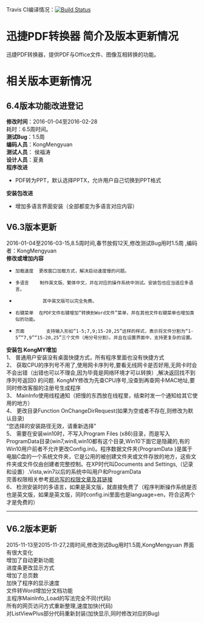 Travis CI编译情况：[![Build Status](https://travis-ci.com/huduntech-dev/pdfconverter.svg?token=MfZC3wQKdkN1pbzqr6BF&branch=master)](https://travis-ci.com/huduntech-dev/pdfconverter)
# 迅捷PDF转换器 简介及版本更新情况
迅捷PDF转换器，提供PDF与Office文件、图像互相转换的功能。

# 相关版本更新情况 #
## 6.4版本功能改进登记 ##
**修改时间**：2016-01-04至2016-02-28  
耗时：6.5周时间。  
**测试Bug**：1.5周  
**编码人员**：KongMengyuan  
**测试人员**： 侯福涛  
**设计人员**：夏勇  
**程序改进**   

- PDF转为PPT，默认选择PPTX，允许用户自己切换到PPT格式

**安装包改进**  

- 增加多语言界面安装（全部都变为多语言对应内容）

## V6.3版本更新 ##
2016-01-04至2016-03-15,8.5周时间,春节放假12天,修改测试Bug用时1.5周 ,编码者：KongMengyuan  
**修改或增加内容**  
-     加载速度	更改窗口加载方式，解决启动速度慢的问题。  
-     多语言    制作英文版、繁体中文，并在对应的操作系统中测试。安装包也应当适应多语言。    
-               其中英文版可以完全免费。  
-     右键菜单	在PDF文件右键增加“转换到Word文件”菜单，并在其他文件右键菜单也增加类似的功能。  
-     页面	    支持输入形如“1-5;7,9;15-20,25”这样的样式，表示将文件分割为“1-5”“7,9”“15-20,25”三个文件（用分号分割）。并且在设置界面中，支持更复杂的设置。
       
**安装包	KongMY增加**  
      1、	普通用户安装没有桌面快捷方式，所有程序里面也没有快捷方式  
      2、	获取CPU的序列号不用了,使用网卡序列号,要看无线网卡是否好用,无网卡时会不会出错（出错也可以不理会,因为毕竟是网络环境才可以转换）,解决返回找不到序列号返回0 的问题. KongMY修改为先查CPU序号,没查到再查网卡MAC地址,要同时修改客服的注册号生成程序  
      3、	MainInfo使用线程通知（把慢的东西放在线程里，结束时发一个通知给其它使用的地方）  
      4、	更改目录Function OnChangeDirRequest(如果为空或者不存在,则修改为默认目录)  
        “您选择的安装路径无效，请重新选择”  
      5、	需要在安装win10时，不写入Program Files (x86)目录，而是写入ProgramData目录(win7,win8,win10都有这个目录,Win10下面它是隐藏的,有的Win10用户前者不允许更改Config.ini)。程序数据文件夹{ProgramData }是属于电脑C盘的一个系统文件夹，它是公用的被创建文件夹或文件存放的地方，这些文件夹或文件仅由创建者完整控制。在XP时代叫Documents and Settings,（记录和设置）.Vista,win7以后的系统中叫用户和ProgramData  
      完善权限相关参考[郑总写的权限文章及其链接](https://gist.github.com/huduntech/9bde433073462b0fa328)   
      6、	检测安装时的多语言，如果是英文版，就直接免费了（程序判断操作系统是否也是英文版，如果是英文版，同时config.ini里面也是language=en，符合这两个才是免费的）  

--------------------
## V6.2版本更新 ##
2015-11-13至2015-11-27,2周时间,修改测试Bug用时1.5周,KongMengyuan
    界面有很大变化  
    增加了自动更新功能  
    进度条更改显示方式  
    增加了总页数  
    加快了程序的显示速度  
    文件转Word增加分文档功能  
    主程序MainInfo_Load的写法完全不同(代码)  
    所有的网页访问方式重新整理,速度加快(代码)  
    对ListViewPlus部分代码重新封装(加快显示,同时修改对应的Bug)  
